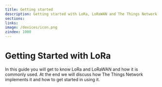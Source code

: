 ```yaml
---
title: Getting started
description: Getting started with LoRa, LoRaWAN and The Things Network.
sections:
links:
image: /devices/icon.png
zindex: 1000
---
```


# Getting Started with LoRa

In this guide you will get to know LoRa and LoRaWAN and how it is commonly used. At the end we will discuss how The Things Network implements it and how to get started in using it.

